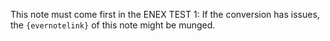 This note must come first in the ENEX
TEST 1: If the conversion has issues, the `{evernotelink}` of this note might be munged.
